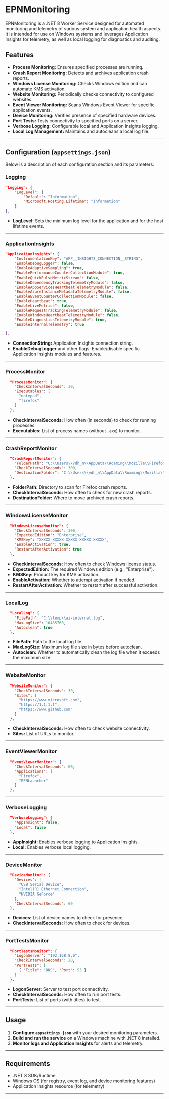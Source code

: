 # EPNMonitoring

EPNMonitoring is a .NET 8 Worker Service designed for automated monitoring and telemetry of various system and application health aspects. It is intended for use on Windows systems and leverages Application Insights for telemetry, as well as local logging for diagnostics and auditing.

## Features

- **Process Monitoring:** Ensures specified processes are running.
- **Crash Report Monitoring:** Detects and archives application crash reports.
- **Windows License Monitoring:** Checks Windows edition and can automate KMS activation.
- **Website Monitoring:** Periodically checks connectivity to configured websites.
- **Event Viewer Monitoring:** Scans Windows Event Viewer for specific application events.
- **Device Monitoring:** Verifies presence of specified hardware devices.
- **Port Tests:** Tests connectivity to specified ports on a server.
- **Verbose Logging:** Configurable local and Application Insights logging.
- **Local Log Management:** Maintains and autocleans a local log file.

---

## Configuration (`appsettings.json`)

Below is a description of each configuration section and its parameters:

### Logging
```JSON 
"Logging": { 
	"LogLevel": { 
		"Default": "Information", 
		"Microsoft.Hosting.Lifetime": "Information" 
	} 
},
```

- **LogLevel:** Sets the minimum log level for the application and for the host lifetime events.

---

### ApplicationInsights
```JSON 
"ApplicationInsights": { 
    "InstrumentationKey": "APP__INSIGHTS_CONNECTION__STRING", 
    "EnableDebugLogger": false,
    "EnableAdaptiveSampling": true,
    "EnablePerformanceCounterCollectionModule": true,
    "EnableQuickPulseMetricStream": false,
    "EnableDependencyTrackingTelemetryModule": false,
    "EnableAppServicesHeartbeatTelemetryModule": false,
    "EnableAzureInstanceMetadataTelemetryModule": false,
    "EnableEventCounterCollectionModule": false,
    "EnableHeartbeat": true,
    "EnableLiveMetrics": false,
    "EnableRequestTrackingTelemetryModule": false,
    "EnableWindowsHeartbeatTelemetryModule": false,
    "EnableDiagnosticsTelemetryModule": true,
    "EnableInternalTelemetry": true

},
```
- **ConnectionString:** Application Insights connection string.
- **EnableDebugLogger** and other flags: Enable/disable specific Application Insights modules and features.

---

### ProcessMonitor
```JSON 
  "ProcessMonitor": {
    "CheckIntervalSeconds": 30,
    "Executables": [
      "notepad",
      "firefox"
    ]
  },
```
- **CheckIntervalSeconds:** How often (in seconds) to check for running processes.
- **Executables:** List of process names (without `.exe`) to monitor.

---

### CrashReportMonitor
```JSON 
  "CrashReportMonitor": {
    "FolderPath": "C:\\Users\\vdh_m\\AppData\\Roaming\\Mozilla\\Firefox\\Crash Reports\\pending",
    "CheckIntervalSeconds": 300,
    "DestinationFolder": "C:\\Users\\vdh_m\\AppData\\Roaming\\Mozilla\\Firefox\\Crash Reports\\archived"
  },
```
- **FolderPath:** Directory to scan for Firefox crash reports.
- **CheckIntervalSeconds:** How often to check for new crash reports.
- **DestinationFolder:** Where to move archived crash reports.

---

### WindowsLicenseMonitor
```JSON 
  "WindowsLicenseMonitor": {
    "CheckIntervalSeconds": 300,
    "ExpectedEdition": "Enterprise",
    "KMSKey": "XXXXX-XXXXX-XXXXX-XXXXX-XXXXX",
    "EnableActivation": true,
    "RestartAfterActivation": true
  },
```
- **CheckIntervalSeconds:** How often to check Windows license status.
- **ExpectedEdition:** The required Windows edition (e.g., "Enterprise").
- **KMSKey:** Product key for KMS activation.
- **EnableActivation:** Whether to attempt activation if needed.
- **RestartAfterActivation:** Whether to restart after successful activation.

---

### LocalLog
```JSON 
  "LocalLog": {
    "FilePath": "C:\\temp\\ai-internal.log",
    "MaxLogSize": 10485760,
    "Autoclean": true
  },
```
- **FilePath:** Path to the local log file.
- **MaxLogSize:** Maximum log file size in bytes before autoclean.
- **Autoclean:** Whether to automatically clean the log file when it exceeds the maximum size.

---

### WebsiteMonitor
```JSON 
  "WebsiteMonitor": {
    "CheckIntervalSeconds": 30,
    "Sites": [
      "https://www.microsoft.com",
      "https://1.1.1.1",
      "https://www.github.com"
    ]
  },
```
- **CheckIntervalSeconds:** How often to check website connectivity.
- **Sites:** List of URLs to monitor.

---

### EventViewerMonitor
```JSON 
  "EventViewerMonitor": {
    "CheckIntervalSeconds": 60,
    "Applications": [
      "Firefox",
      "EPNLauncher"
    ]
  },
```
---

### VerboseLogging
```JSON 
  "VerboseLogging": {
    "AppInsight": false,
    "Local": false
  },
```

- **AppInsight:** Enables verbose logging to Application Insights.
- **Local:** Enables verbose local logging.

---

### DeviceMonitor
```JSON 
  "DeviceMonitor": {
    "Devices": [
      "USB Serial Device",
      "Intel(R) Ethernet Connection",
      "NVIDIA GeForce"
    ],
    "CheckIntervalSeconds": 60
  },
```
- **Devices:** List of device names to check for presence.
- **CheckIntervalSeconds:** How often to check for devices.

---

### PortTestsMonitor
```JSON 
  "PortTestsMonitor": {
    "LogonServer": "192.168.8.6",
    "CheckIntervalSeconds": 20,
    "PortTests": [
      { "Title": "DNS", "Port": 53 }
    ]
  },
```
- **LogonServer:** Server to test port connectivity.
- **CheckIntervalSeconds:** How often to run port tests.
- **PortTests:** List of ports (with titles) to test.

---

## Usage

1. **Configure `appsettings.json`** with your desired monitoring parameters.
2. **Build and run the service** on a Windows machine with .NET 8 installed.
3. **Monitor logs and Application Insights** for alerts and telemetry.

---

## Requirements

- .NET 8 SDK/Runtime
- Windows OS (for registry, event log, and device monitoring features)
- Application Insights resource (for telemetry)

---

